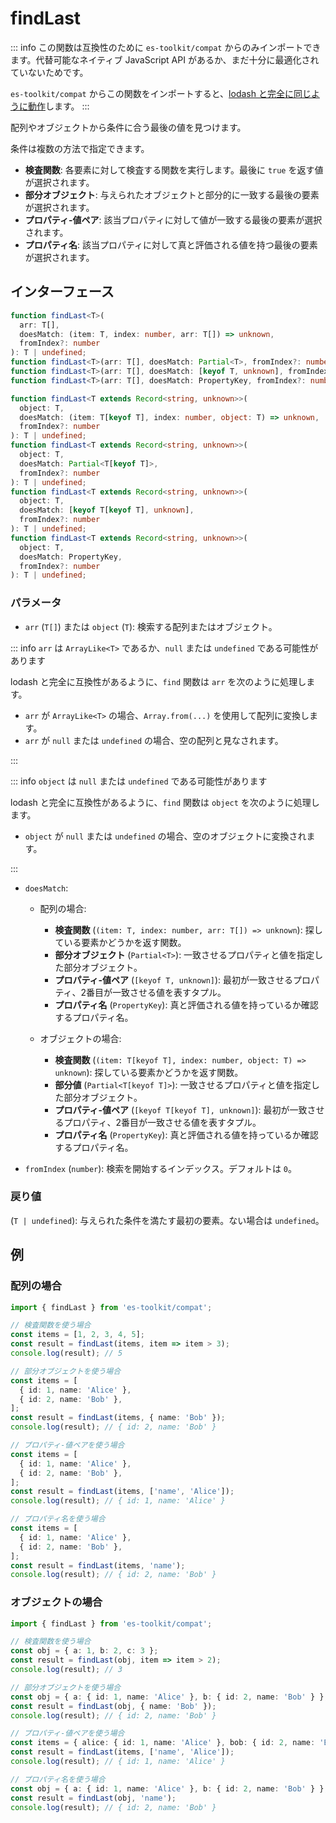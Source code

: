 # findLast

::: info
この関数は互換性のために `es-toolkit/compat` からのみインポートできます。代替可能なネイティブ JavaScript API があるか、まだ十分に最適化されていないためです。

`es-toolkit/compat` からこの関数をインポートすると、[lodash と完全に同じように動作](../../../compatibility.md)します。
:::

配列やオブジェクトから条件に合う最後の値を見つけます。

条件は複数の方法で指定できます。

- **検査関数**: 各要素に対して検査する関数を実行します。最後に `true` を返す値が選択されます。
- **部分オブジェクト**: 与えられたオブジェクトと部分的に一致する最後の要素が選択されます。
- **プロパティ-値ペア**: 該当プロパティに対して値が一致する最後の要素が選択されます。
- **プロパティ名**: 該当プロパティに対して真と評価される値を持つ最後の要素が選択されます。

## インターフェース

```typescript
function findLast<T>(
  arr: T[],
  doesMatch: (item: T, index: number, arr: T[]) => unknown,
  fromIndex?: number
): T | undefined;
function findLast<T>(arr: T[], doesMatch: Partial<T>, fromIndex?: number): T | undefined;
function findLast<T>(arr: T[], doesMatch: [keyof T, unknown], fromIndex?: number): T | undefined;
function findLast<T>(arr: T[], doesMatch: PropertyKey, fromIndex?: number): T | undefined;

function findLast<T extends Record<string, unknown>>(
  object: T,
  doesMatch: (item: T[keyof T], index: number, object: T) => unknown,
  fromIndex?: number
): T | undefined;
function findLast<T extends Record<string, unknown>>(
  object: T,
  doesMatch: Partial<T[keyof T]>,
  fromIndex?: number
): T | undefined;
function findLast<T extends Record<string, unknown>>(
  object: T,
  doesMatch: [keyof T[keyof T], unknown],
  fromIndex?: number
): T | undefined;
function findLast<T extends Record<string, unknown>>(
  object: T,
  doesMatch: PropertyKey,
  fromIndex?: number
): T | undefined;
```

### パラメータ

- `arr` (`T[]`) または `object` (`T`): 検索する配列またはオブジェクト。

::: info `arr` は `ArrayLike<T>` であるか、`null` または `undefined` である可能性があります

lodash と完全に互換性があるように、`find` 関数は `arr` を次のように処理します。

- `arr` が `ArrayLike<T>` の場合、`Array.from(...)` を使用して配列に変換します。
- `arr` が `null` または `undefined` の場合、空の配列と見なされます。

:::

::: info `object` は `null` または `undefined` である可能性があります

lodash と完全に互換性があるように、`find` 関数は `object` を次のように処理します。

- `object` が `null` または `undefined` の場合、空のオブジェクトに変換されます。

:::

- `doesMatch`:

  - 配列の場合:

    - **検査関数** (`(item: T, index: number, arr: T[]) => unknown`): 探している要素かどうかを返す関数。
    - **部分オブジェクト** (`Partial<T>`): 一致させるプロパティと値を指定した部分オブジェクト。
    - **プロパティ-値ペア** (`[keyof T, unknown]`): 最初が一致させるプロパティ、2番目が一致させる値を表すタプル。
    - **プロパティ名** (`PropertyKey`): 真と評価される値を持っているか確認するプロパティ名。

  - オブジェクトの場合:
    - **検査関数** (`(item: T[keyof T], index: number, object: T) => unknown`): 探している要素かどうかを返す関数。
    - **部分値** (`Partial<T[keyof T]>`): 一致させるプロパティと値を指定した部分オブジェクト。
    - **プロパティ-値ペア** (`[keyof T[keyof T], unknown]`): 最初が一致させるプロパティ、2番目が一致させる値を表すタプル。
    - **プロパティ名** (`PropertyKey`): 真と評価される値を持っているか確認するプロパティ名。

- `fromIndex` (`number`): 検索を開始するインデックス。デフォルトは `0`。

### 戻り値

(`T | undefined`): 与えられた条件を満たす最初の要素。ない場合は `undefined`。

## 例

### 配列の場合

```typescript
import { findLast } from 'es-toolkit/compat';

// 検査関数を使う場合
const items = [1, 2, 3, 4, 5];
const result = findLast(items, item => item > 3);
console.log(result); // 5

// 部分オブジェクトを使う場合
const items = [
  { id: 1, name: 'Alice' },
  { id: 2, name: 'Bob' },
];
const result = findLast(items, { name: 'Bob' });
console.log(result); // { id: 2, name: 'Bob' }

// プロパティ-値ペアを使う場合
const items = [
  { id: 1, name: 'Alice' },
  { id: 2, name: 'Bob' },
];
const result = findLast(items, ['name', 'Alice']);
console.log(result); // { id: 1, name: 'Alice' }

// プロパティ名を使う場合
const items = [
  { id: 1, name: 'Alice' },
  { id: 2, name: 'Bob' },
];
const result = findLast(items, 'name');
console.log(result); // { id: 2, name: 'Bob' }
```

### オブジェクトの場合

```typescript
import { findLast } from 'es-toolkit/compat';

// 検査関数を使う場合
const obj = { a: 1, b: 2, c: 3 };
const result = findLast(obj, item => item > 2);
console.log(result); // 3

// 部分オブジェクトを使う場合
const obj = { a: { id: 1, name: 'Alice' }, b: { id: 2, name: 'Bob' } };
const result = findLast(obj, { name: 'Bob' });
console.log(result); // { id: 2, name: 'Bob' }

// プロパティ-値ペアを使う場合
const items = { alice: { id: 1, name: 'Alice' }, bob: { id: 2, name: 'Bob' } };
const result = findLast(items, ['name', 'Alice']);
console.log(result); // { id: 1, name: 'Alice' }

// プロパティ名を使う場合
const obj = { a: { id: 1, name: 'Alice' }, b: { id: 2, name: 'Bob' } };
const result = findLast(obj, 'name');
console.log(result); // { id: 2, name: 'Bob' }
```
